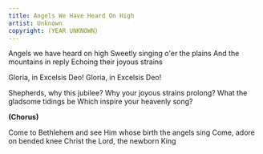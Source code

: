 ```yaml
---
title: Angels We Have Heard On High
artist: Unknown
copyright: (YEAR UNKNOWN)
---
```


Angels we have heard on high
Sweetly singing o'er the plains
And the mountains in reply
Echoing their joyous strains

Gloria, in Excelsis Deo!
Gloria, in Excelsis Deo!

Shepherds, why this jubilee?
Why your joyous strains prolong?
What the gladsome tidings be
Which inspire your heavenly song?

<strong>(Chorus)</strong>

Come to Bethlehem and see
Him whose birth the angels sing
Come, adore on bended knee
Christ the Lord, the newborn King










